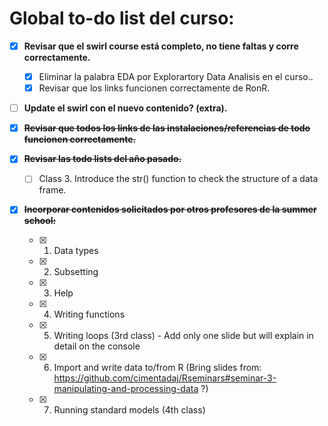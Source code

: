 # Global to-do list del curso:

- [x] **Revisar que el swirl course está completo, no tiene faltas y corre correctamente.**
   - [x] Eliminar la palabra EDA por Explorartory Data Analisis en el curso..
   - [x] Revisar que los links funcionen correctamente de RonR.
- [ ] **Update el swirl con el nuevo contenido? (extra).**

- [x] ~~**Revisar que todos los links de las instalaciones/referencias de todo funcionen correctamente.**~~

- [x] ~~**Revisar las todo lists del año pasado.**~~
   - [ ] Class 3. Introduce the str() function to check the structure of a data frame.
   
- [x] ~~**Incorporar contenidos solicitados por otros profesores de la summer school:**~~
   - [x] 1. Data types
   - [x] 2. Subsetting
   - [x] 3. Help
   - [x] 4. Writing functions
   - [x] 5. Writing loops (3rd class) - Add only one slide but will explain in detail on the console
   - [x] 6. Import and write data to/from R (Bring slides from: https://github.com/cimentadaj/Rseminars#seminar-3-manipulating-and-processing-data ?)
   - [x] 7. Running standard models (4th class)
